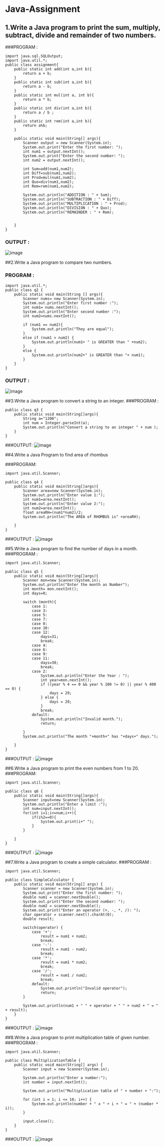 # Java-Assignment
## 1.Write a Java program to print the sum, multiply, subtract, divide and remainder of two numbers.
###PROGRAM :
```
import java.sql.SQLOutput;
import java.util.*;
public class assignment{
    public static int add(int a,int b){
        return a + b;
    }
    public static int sub(int a,int b){
        return a - b;
    }
    public static int mul(int a, int b){
        return a * b;
    }
    public static int div(int a,int b){
        return a / b ;
    }
    public static int rem(int a,int b){
        return a%b;
    }

    public static void main(String[] args){
        Scanner output = new Scanner(System.in);
        System.out.print("Enter the first number: ");
        int num1 = output.nextInt();
        System.out.print("Enter the second number: ");
        int num2 = output.nextInt();

        int Sum=add(num1,num2);
        int Diff=sub(num1,num2);
        int Prod=mul(num1,num2);
        int Quo=div(num1,num2);
        int Rem=rem(num1,num2);

        System.out.println("ADDITION : " + Sum);
        System.out.println("SUBTRACTION : " + Diff);
        System.out.println("MULTIPLICATION : " + Prod);
        System.out.println("DIVISION : " + Quo);
        System.out.println("REMAINDER : " + Rem);


    }
}
```
### OUTPUT :
![image](https://user-images.githubusercontent.com/94386222/224345324-cc424b75-bec9-48e1-b9da-b0450698a377.png)

##2.Write a Java program to compare two numbers.
### PROGRAM :
```
import java.util.*;
public class q2 {
    public static void main(String [] args){
        Scanner nums= new Scanner(System.in);
        System.out.println("Enter first number :");
        int num1= nums.nextInt();
        System.out.println("Enter second number :");
        int num2=nums.nextInt();

        if (num1 == num2){
            System.out.println("They are equal");
        }
        else if (num1 > num2) {
            System.out.println(num1+ " is GREATER than " +num2);
        }
        else {
            System.out.println(num2+" is GREATER than "+ num1);
        }
    }
}

```
### OUTPUT :
![image](https://user-images.githubusercontent.com/94386222/224345669-b474f976-7c2a-40df-91f3-6e2cefb146c0.png)


##3.Write a Java program to convert a string to an integer.
###PROGRAM :
```
public class q3 {
    public static void main(String[]args){
        String a="1200";
        int num = Integer.parseInt(a);
        System.out.println("Convert a string to an integer " + num );
    }
}

```
###OUTPUT:
![image](https://user-images.githubusercontent.com/94386222/224347612-9d56583a-8106-459d-87ed-d1322f7aece6.png)
  
##4.Write a Java Program to find area of rhombus

###PROGRAM:
```
import java.util.Scanner;

public class q4 {
    public static void main(String[]args){
        Scanner area=new Scanner(System.in);
        System.out.println("Enter value 1:");
        int num1=area.nextInt();
        System.out.println("Enter value 2:");
        int num2=area.nextInt();
        float areaRH=(num1*num2)/2;
        System.out.println("The AREA of RHOMBUS is" +areaRH);

    }
}

```
###OUTPUT :
![image](https://user-images.githubusercontent.com/94386222/224349463-928796de-1b31-49cd-88a3-b7dbfacdb5b1.png)

##5.Write a Java program to find the number of days in a month.
###PROGRAM :
```
import java.util.Scanner;

public class q5 {
    public static void main(String[]args){
        Scanner mon=new Scanner(System.in);
        System.out.println("Enter the month as Number");
        int month= mon.nextInt();
        int days=0;

        switch (month){
            case 1:
            case 3:
            case 5:
            case 7:
            case 8:
            case 10:
            case 12:
                days=31;
                break;
            case 4:
            case 6:
            case 9:
            case 11:
                days=30;
                break;
            case 2:
                System.out.println("Enter the Year : ");
                int year=mon.nextInt();
                if ((year % 4 == 0 && year % 100 != 0) || year % 400 == 0) {
                    days = 29;
                } else {
                    days = 28;
                }
                break;
            default:
                System.out.println("Invalid month.");
                return;

        }
        System.out.println("The month "+month+" has "+days+" days.");

    }
}

```
###OUTPUT :
![image](https://user-images.githubusercontent.com/94386222/224352879-14d240e5-1ecf-4eb5-aa6a-bbd25c6ec972.png)

##6.Write a Java program to print the even numbers from 1 to 20.
###PROGRAM:
```
import java.util.Scanner;

public class q6 {
    public static void main(String[]args){
        Scanner input=new Scanner(System.in);
        System.out.println("Enter a limit :");
        int num=input.nextInt();
        for(int i=1;i<=num;i++){
            if(i%2==0){
                System.out.print(i+" ");
            }
        }

    }
}

```
###OUTPUT :
![image](https://user-images.githubusercontent.com/94386222/224355001-2f80be07-9d37-491b-92af-1f7b7d268580.png)

##7.Write a Java program to create a simple calculator.
###PROGRAM :
```
import java.util.Scanner;

public class SimpleCalculator {
    public static void main(String[] args) {
        Scanner scanner = new Scanner(System.in);
        System.out.print("Enter the first number: ");
        double num1 = scanner.nextDouble();
        System.out.print("Enter the second number: ");
        double num2 = scanner.nextDouble();
        System.out.print("Enter an operator (+, -, *, /): ");
        char operator = scanner.next().charAt(0);
        double result;

        switch(operator) {
            case '+':
                result = num1 + num2;
                break;
            case '-':
                result = num1 - num2;
                break;
            case '*':
                result = num1 * num2;
                break;
            case '/':
                result = num1 / num2;
                break;
            default:
                System.out.println("Invalid operator");
                return;
        }

        System.out.println(num1 + " " + operator + " " + num2 + " = " + result);
    }
}

```
###OUTPUT :
![image](https://user-images.githubusercontent.com/94386222/224357911-4399bb9a-ddb0-4873-8191-3a833cecf880.png)

##8.Write a Java program to print multiplication table of given number.
###PROGRAM :
```
import java.util.Scanner;

public class MultiplicationTable {
    public static void main(String[] args) {
        Scanner input = new Scanner(System.in);

        System.out.println("Enter a number:");
        int number = input.nextInt();

        System.out.println("Multiplication table of " + number + ":");

        for (int i = 1; i <= 10; i++) {
            System.out.println(number + " x " + i + " = " + (number * i));
        }

        input.close();
    }
}

```
###OUTPUT :
![image](https://user-images.githubusercontent.com/94386222/224359010-0e6e7546-ed2f-4d88-9753-dd3dd24aacde.png)

